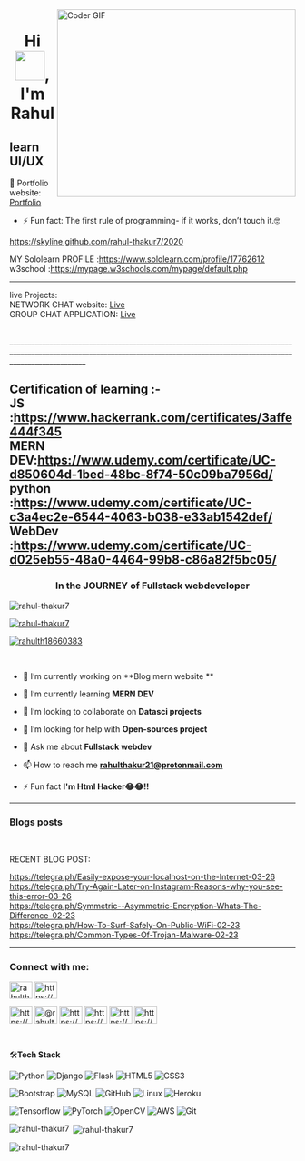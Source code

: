 <img align="right" src="https://github.com/rajaprerak/rajaprerak/blob/master/developer.gif" alt="Coder GIF" width="420" height="330">
<h1 align="center">Hi <img src="https://media.giphy.com/media/hvRJCLFzcasrR4ia7z/giphy.gif" width="52px">, I'm Rahul</h1>


learn UI/UX
-------------------------------------------------------------------------------------------------------------------------------------------------------------------------------

🎯 Portfolio website: [Portfolio](https://rahul-thakur7.github.io/Resume/)
- ⚡ Fun fact: The first rule of programming- if it works, don’t touch it.🤓


https://skyline.github.com/rahul-thakur7/2020

MY Sololearn PROFILE :https://www.sololearn.com/profile/17762612<br>
w3school :https://mypage.w3schools.com/mypage/default.php
<br>
_________________________________________________________________________________________________________________________________________________________________________________

live Projects:<br>
 NETWORK CHAT website: [Live](https://network-webapplication.herokuapp.com/)<br>
 GROUP CHAT APPLICATION: [Live](https://friends-grp.herokuapp.com/index.html)<br>

 
<br>
_________________________________________________________________________________________________________________________________________________________________________________
              
Certification of learning :-<br>
            JS :https://www.hackerrank.com/certificates/3affe444f345<br>
            MERN DEV:https://www.udemy.com/certificate/UC-d850604d-1bed-48bc-8f74-50c09ba7956d/ <br>
            python :https://www.udemy.com/certificate/UC-c3a4ec2e-6544-4063-b038-e33ab1542def/<br>
            WebDev :https://www.udemy.com/certificate/UC-d025eb55-48a0-4464-99b8-c86a82f5bc05/<br>
--------------------------------------------------------------------------------------------------------------------------------------------------------------------------------

<h3 align="center">In the JOURNEY of  Fullstack webdeveloper</h3>

<p align="left"> <img src="https://komarev.com/ghpvc/?username=rahul-thakur7&label=Profile%20views&color=0e75b6&style=flat" alt="rahul-thakur7" /> </p>

<p align="left"> <a href="https://github.com/ryo-ma/github-profile-trophy"><img src="https://github-profile-trophy.vercel.app/?username=rahul-thakur7" alt="rahul-thakur7" /></a> </p>

<p align="left"> <a href="https://twitter.com/rahulth18660383" target="blank"><img src="https://img.shields.io/twitter/follow/rahulth18660383?logo=twitter&style=for-the-badge" alt="rahulth18660383" /></a> </p>
<br>


- 🔭 I’m currently working on **Blog mern website **

- 🌱 I’m currently learning **MERN DEV**

- 👯 I’m looking to collaborate on **Datasci projects**

- 🤝 I’m looking for help with **Open-sources project**

- 💬 Ask me about **Fullstack webdev**

- 📫 How to reach me **rahulthakur21@protonmail.com**

- ⚡ Fun fact **I'm Html Hacker😂😂!!**
_________________________________________________________________________________________________________________________________________________________________________________
### Blogs posts
<!-- BLOG-POST-LIST:START --><br>
RECENT BLOG POST:<br>

https://telegra.ph/Easily-expose-your-localhost-on-the-Internet-03-26<br>
https://telegra.ph/Try-Again-Later-on-Instagram-Reasons-why-you-see-this-error-03-26<br>
https://telegra.ph/Symmetric--Asymmetric-Encryption-Whats-The-Difference-02-23<br>
https://telegra.ph/How-To-Surf-Safely-On-Public-WiFi-02-23<br>
https://telegra.ph/Common-Types-Of-Trojan-Malware-02-23<br>
<!-- BLOG-POST-LIST:END -->
_________________________________________________________________________________________________________________________________________________________________________________
<h3 align="left">Connect with me:</h3>
<p align="left">
<a href="https://twitter.com/rahulth18660383" target="blank"><img align="center" src="https://cdn.jsdelivr.net/npm/simple-icons@3.0.1/icons/twitter.svg" alt="rahulth18660383" height="30" width="40" /></a>
<a href="https://stackoverflow.com/users/https://stackoverflow.com/users/14069467/rahul-thakur?tab=profile" target="blank"><img align="center" src="https://cdn.jsdelivr.net/npm/simple-icons@3.0.1/icons/stackoverflow.svg" alt="https://stackoverflow.com/users/14069467/rahul-thakur?tab=profile" height="30" width="40" /></a>
 <br>
  


<a href="https://instagram.com/https://www.instagram.com/coder_rahult/" target="blank"><img align="center" src="https://cdn.jsdelivr.net/npm/simple-icons@3.0.1/icons/instagram.svg" alt="https://www.instagram.com/coder_rahult/" height="30" width="40" /></a>
<a href="https://medium.com/@rahulthakur21399" target="blank"><img align="center" src="https://cdn.jsdelivr.net/npm/simple-icons@3.0.1/icons/medium.svg" alt="@rahulthakur21399" height="30" width="40" /></a>
<a href="https://www.youtube.com/c/https://www.youtube.com/channel/ucxp_cd_qungzxmfs3hhqgoq" target="blank"><img align="center" src="https://cdn.jsdelivr.net/npm/simple-icons@3.0.1/icons/youtube.svg" alt="https://www.youtube.com/channel/ucxp_cd_qungzxmfs3hhqgoq" height="30" width="40" /></a>
<a href="https://www.hackerrank.com/https://www.hackerrank.com/rahul_thakur7" target="blank"><img align="center" src="https://cdn.jsdelivr.net/npm/simple-icons@3.0.1/icons/hackerrank.svg" alt="https://www.hackerrank.com/rahul_thakur7" height="30" width="40" /></a>
<a href="https://www.hackerearth.com/https://www.hackerearth.com/@rahulthakur21399" target="blank"><img align="center" src="https://cdn.jsdelivr.net/npm/simple-icons@3.0.1/icons/hackerearth.svg" alt="https://www.hackerearth.com/@rahulthakur21399" height="30" width="40" /></a>
<a href="https://auth.geeksforgeeks.org/user/https://auth.geeksforgeeks.org/user/rahulthakur21399/" target="blank"><img align="center" src="https://cdn.jsdelivr.net/npm/simple-icons@3.0.1/icons/geeksforgeeks.svg" alt="https://auth.geeksforgeeks.org/user/rahulthakur21399/" height="30" width="40" /></a>
</p>
<br>

🛠**Tech Stack**

![Python](https://img.shields.io/badge/-Python-000000?style=flat&logo=python)
![Django](https://img.shields.io/badge/-Django-000000?style=flat&logo=Django)
![Flask](https://img.shields.io/badge/-Flask-000000?style=flat&logo=Flask)
![HTML5](https://img.shields.io/badge/-HTML5-000000?style=flat&logo=HTML5)
![CSS3](https://img.shields.io/badge/-CSS3-000000?style=flat&logo=CSS3)

![Bootstrap](https://img.shields.io/badge/-Bootstrap-000000?style=flat&logo=bootstrap)
![MySQL](https://img.shields.io/badge/-MySQL-000000?style=flat&logo=MySQL)
![GitHub](https://img.shields.io/badge/-GitHub-000000?style=flat&logo=github&logoColor=FFFFFF)
![Linux](https://img.shields.io/badge/-Linux-000000?style=flat&logo=linux&logoColor=FCC624)
![Heroku](https://img.shields.io/badge/-Heroku-000000?style=flat&logo=heroku)

![Tensorflow](https://img.shields.io/badge/-Tensorflow-000000?style=flat&logo=tensorflow)
![PyTorch](https://img.shields.io/badge/-PyTorch-000000?style=flat&logo=pytorch)
![OpenCV](https://img.shields.io/badge/-OpenCV-000000?style=flat&logo=opencv)
![AWS](https://img.shields.io/badge/AWS-000000?style=flat-square&logo=amazon-aws)
![Git](https://img.shields.io/badge/-Git-000000?style=flat&logo=git&logoColor=F05032)


<p><img align="left" src="https://github-readme-stats.vercel.app/api/top-langs?username=rahul-thakur7&show_icons=true&locale=en&layout=compact" alt="rahul-thakur7" /></p>

<p>&nbsp;<img align="center" src="https://github-readme-stats.vercel.app/api?username=rahul-thakur7&show_icons=true&locale=en" alt="rahul-thakur7" /></p>

<p><img align="center" src="https://github-readme-streak-stats.herokuapp.com/?user=rahul-thakur7&" alt="rahul-thakur7" /></p>
